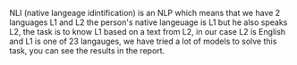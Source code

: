 NLI (native langeage idintification) is an NLP which means that we have 2 languages L1 and L2 the person's native langeuage is L1 but he also speaks L2, 
the task is to know L1 based on a text from L2, in our case L2 is English and L1 is one of 23 langauges, we have tried a lot of models to solve this task, 
you can see the results in the report.
